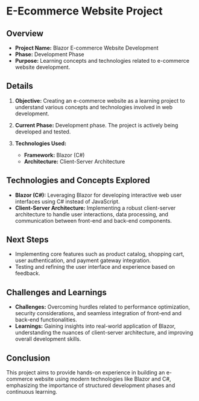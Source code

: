 # E-Ecommerce Website Project

## Overview

- **Project Name:** Blazor E-commerce Website Development
- **Phase:** Development Phase
- **Purpose:** Learning concepts and technologies related to e-commerce website development.

## Details

1. **Objective:** Creating an e-commerce website as a learning project to understand various concepts and technologies involved in web development.

2. **Current Phase:** Development phase. The project is actively being developed and tested.

3. **Technologies Used:**
   - **Framework:** Blazor (C#)
   - **Architecture:** Client-Server Architecture

## Technologies and Concepts Explored

- **Blazor (C#):** Leveraging Blazor for developing interactive web user interfaces using C# instead of JavaScript.
- **Client-Server Architecture:** Implementing a robust client-server architecture to handle user interactions, data processing, and communication between front-end and back-end components.

## Next Steps

- Implementing core features such as product catalog, shopping cart, user authentication, and payment gateway integration.
- Testing and refining the user interface and experience based on feedback.

## Challenges and Learnings

- **Challenges:** Overcoming hurdles related to performance optimization, security considerations, and seamless integration of front-end and back-end functionalities.
- **Learnings:** Gaining insights into real-world application of Blazor, understanding the nuances of client-server architecture, and improving overall development skills.

## Conclusion

This project aims to provide hands-on experience in building an e-commerce website using modern technologies like Blazor and C#, emphasizing the importance of structured development phases and continuous learning.

